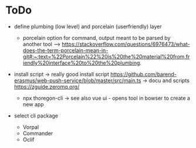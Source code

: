 ToDo
====

- define plumbing (low level) and porcelain (userfriendly) layer
    -  porcelain option for command, output meant to be parsed by another tool
    --> https://stackoverflow.com/questions/6976473/what-does-the-term-porcelain-mean-in-git#:~:text=%22Porcelain%22%20is%20the%20material%20from,friendly%20interface%20to%20the%20plumbing.
    

- install script
    -> really good install script https://github.com/barend-erasmus/web-push-service/blob/master/src/main.ts
    -> docu and scripts https://zguide.zeromq.org/
    - npx thoregon-cli <cmd>
    -> see also vue ui - opens tool in bowser to create a new app 

- select cli package
    - Vorpal
    - Commander
    - Oclif
